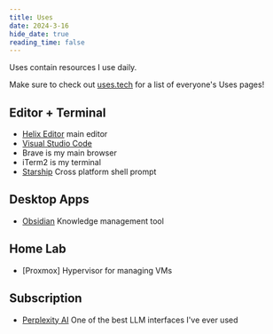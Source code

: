 ```yaml
---
title: Uses
date: 2024-3-16
hide_date: true
reading_time: false
---
```


Uses contain resources I use daily.

Make sure to check out [uses.tech](https://uses.tech/) for a list of everyone's Uses pages!

## Editor + Terminal

- [Helix Editor](https://github.com/helix-editor/helix) main editor
- [Visual Studio Code](https://code.visualstudio.com/)
- Brave is my main browser
- iTerm2 is my terminal
- [Starship](https://starship.rs/) Cross platform shell prompt

## Desktop Apps

- [Obsidian](https://obsidian.md) Knowledge management tool

## Home Lab

- [Proxmox] Hypervisor for managing VMs

## Subscription
- [Perplexity AI](https://perplexity.ai/pro?referral_code=M9PELR9M) One of the best LLM interfaces I've ever used